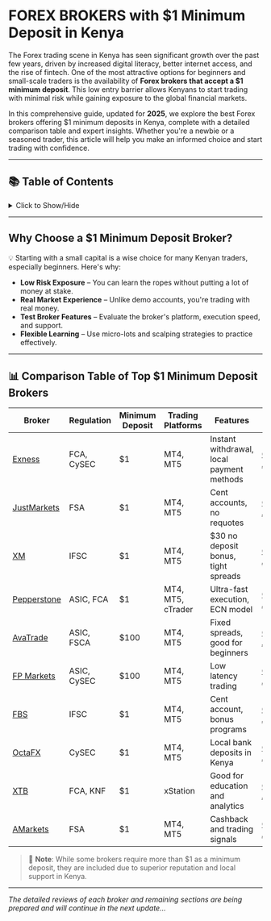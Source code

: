 # FOREX BROKERS with $1 Minimum Deposit in Kenya

The Forex trading scene in Kenya has seen significant growth over the past few years, driven by increased digital literacy, better internet access, and the rise of fintech. One of the most attractive options for beginners and small-scale traders is the availability of **Forex brokers that accept a $1 minimum deposit**. This low entry barrier allows Kenyans to start trading with minimal risk while gaining exposure to the global financial markets.

In this comprehensive guide, updated for **2025**, we explore the best Forex brokers offering $1 minimum deposits in Kenya, complete with a detailed comparison table and expert insights. Whether you're a newbie or a seasoned trader, this article will help you make an informed choice and start trading with confidence.

---

## 📚 Table of Contents
<details>
<summary>Click to Show/Hide</summary>

1. [Why Choose a $1 Minimum Deposit Broker?](#why-choose-a-1-minimum-deposit-broker)
2. [Comparison Table of Top $1 Minimum Deposit Brokers](#comparison-table-of-top-1-minimum-deposit-brokers)
3. [Top Forex Brokers Accepting $1 Minimum Deposit in Kenya](#top-forex-brokers-accepting-1-minimum-deposit-in-kenya)
    - [Exness](#exness)
    - [JustMarkets](#justmarkets)
    - [XM](#xm)
    - [Pepperstone](#pepperstone)
    - [AvaTrade](#avatrade)
    - [FP Markets](#fp-markets)
    - [FBS](#fbs)
    - [OctaFX](#octafx)
    - [XTB](#xtb)
    - [AMarkets](#amarkets)
4. [How to Start Forex Trading in Kenya](#how-to-start-forex-trading-in-kenya)
5. [Advantages and Disadvantages](#advantages-and-disadvantages)
6. [Tips for Successful Trading with Low Deposits](#tips-for-successful-trading-with-low-deposits)
7. [FAQs](#faqs)
8. [Conclusion](#conclusion)

</details>

---

## Why Choose a $1 Minimum Deposit Broker?

💡 Starting with a small capital is a wise choice for many Kenyan traders, especially beginners. Here's why:

- **Low Risk Exposure** – You can learn the ropes without putting a lot of money at stake.
- **Real Market Experience** – Unlike demo accounts, you're trading with real money.
- **Test Broker Features** – Evaluate the broker's platform, execution speed, and support.
- **Flexible Learning** – Use micro-lots and scalping strategies to practice effectively.

---

## 📊 Comparison Table of Top $1 Minimum Deposit Brokers

| Broker | Regulation | Minimum Deposit | Trading Platforms | Features | Link |
|--------|------------|------------------|--------------------|----------|------|
| [Exness](https://one.exnesstrack.org/a/english23) | FCA, CySEC | $1 | MT4, MT5 | Instant withdrawal, local payment methods | [Open Account](https://one.exnesstrack.org/a/english23) |
| [JustMarkets](https://one.justmarkets.link/a/79iqw0j6nj) | FSA | $1 | MT4, MT5 | Cent accounts, no requotes | [Open Account](https://one.justmarkets.link/a/79iqw0j6nj) |
| [XM](https://clicks.pipaffiliates.com/c?c=589901&l=en&p=0) | IFSC | $1 | MT4, MT5 | $30 no deposit bonus, tight spreads | [Open Account](https://clicks.pipaffiliates.com/c?c=589901&l=en&p=0) |
| [Pepperstone](https://trk.pepperstonepartners.com/aff_c?offer_id=367&aff_id=33954) | ASIC, FCA | $1 | MT4, MT5, cTrader | Ultra-fast execution, ECN model | [Open Account](https://trk.pepperstonepartners.com/aff_c?offer_id=367&aff_id=33954) |
| [AvaTrade](https://www.avatrade.com?versionId=10301&tag=194438) | ASIC, FSCA | $100 | MT4, MT5 | Fixed spreads, good for beginners | [Open Account](https://www.avatrade.com?versionId=10301&tag=194438) |
| [FP Markets](https://www.fpmarkets.com/?redir=stv&fpm-affiliate-utm-source=IB&fpm-affiliate-agt=56244) | ASIC, CySEC | $100 | MT4, MT5 | Low latency trading | [Open Account](https://www.fpmarkets.com/?redir=stv&fpm-affiliate-utm-source=IB&fpm-affiliate-agt=56244) |
| [FBS](https://fbs.partners?ibl=587836&ibp=21398815) | IFSC | $1 | MT4, MT5 | Cent account, bonus programs | [Open Account](https://fbs.partners?ibl=587836&ibp=21398815) |
| [OctaFX](https://my.octafx.com/open-account/?refid=ib35647800) | CySEC | $1 | MT4, MT5 | Local bank deposits in Kenya | [Open Account](https://my.octafx.com/open-account/?refid=ib35647800) |
| [XTB](https://link-pso.xtb.com/pso/zrUCY) | FCA, KNF | $1 | xStation | Good for education and analytics | [Open Account](https://link-pso.xtb.com/pso/zrUCY) |
| [AMarkets](https://amarketstrading.co/?g=WNRAN9) | FSA | $1 | MT4, MT5 | Cashback and trading signals | [Open Account](https://amarketstrading.co/?g=WNRAN9) |

> 💬 **Note**: While some brokers require more than $1 as a minimum deposit, they are included due to superior reputation and local support in Kenya.

---

*The detailed reviews of each broker and remaining sections are being prepared and will continue in the next update...*
